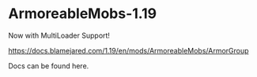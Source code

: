 # ArmoreableMobs-1.19
 
Now with MultiLoader Support!

https://docs.blamejared.com/1.19/en/mods/ArmoreableMobs/ArmorGroup

Docs can be found here.
